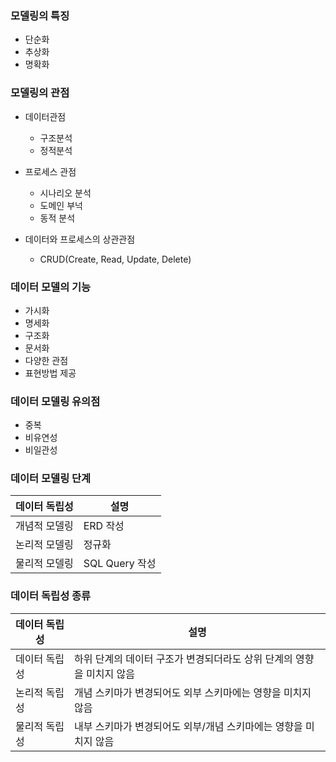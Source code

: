 ### 모델링의 특징
- 단순화
- 추상화
- 명확화

### 모델링의 관점

- 데이터관점
    - 구조분석
    - 정적분석

- 프로세스 관점
    - 시나리오 분석
    - 도메인 부넉
    - 동적 분석

- 데이터와 프로세스의 상관관점
    - CRUD(Create, Read, Update, Delete)

### 데이터 모델의 기능

- 가시화
- 명세화
- 구조화
- 문서화
- 다양한 관점
- 표현방법 제공

### 데이터 모델링 유의점
- 중복
- 비유연성
- 비일관성

### 데이터 모델링 단계
| 데이터 독립성 | 설명 |
|------------|-----|
| 개념적 모델링 | ERD 작성 |
| 논리적 모델링 | 정규화 |
| 물리적 모델링 | SQL Query 작성 |

### 데이터 독립성 종류
| 데이터 독립성 | 설명 |
|------------|-----|
| 데이터 독립성 | 하위 단계의 데이터 구조가 변경되더라도 상위 단계의 영향을 미치지 않음 |
| 논리적 독립성 | 개념 스키마가 변경되어도 외부 스키마에는 영향을 미치지 않음 |
| 물리적 독립성 |내부 스키마가 변경되어도 외부/개념 스키마에는 영향을 미치지 않음 |